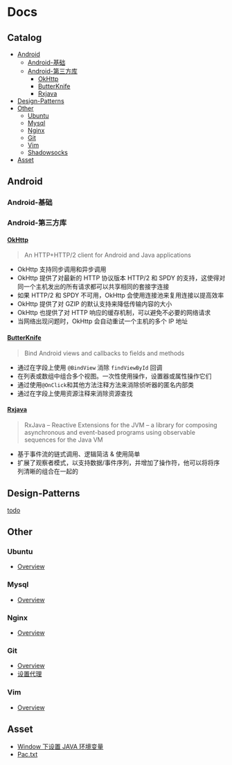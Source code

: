 # Docs

## Catalog

* [Android](#Android)
  * [Android-基础](#Android-基础)
  * [Android-第三方库](#Android-第三方库)
    * [OkHttp](#OkHttp)
    * [ButterKnife](#ButterKnife)
    * [Rxjava](#Rxjava)
* [Design-Patterns](#Design-Patterns)  
* [Other](#other)
  * [Ubuntu](#ubuntu)
  * [Mysql](#mysql)
  * [Nginx](#nginx)
  * [Git](#git)
  * [Vim](#vim)
  * [Shadowsocks](https://github.com/itwangxiang/docs/wiki/VPS.Shadowsocks)
* [Asset](#asset)
  
## Android

### Android-基础

### Android-第三方库

#### [OkHttp](https://github.com/square/okhttp)

> An HTTP+HTTP/2 client for Android and Java applications

* OkHttp 支持同步调用和异步调用
* OkHttp 提供了对最新的 HTTP 协议版本 HTTP/2 和 SPDY 的支持，这使得对同一个主机发出的所有请求都可以共享相同的套接字连接
* 如果 HTTP/2 和 SPDY 不可用，OkHttp 会使用连接池来复用连接以提高效率
* OkHttp 提供了对 GZIP 的默认支持来降低传输内容的大小
* OkHttp 也提供了对 HTTP 响应的缓存机制，可以避免不必要的网络请求
* 当网络出现问题时，OkHttp 会自动重试一个主机的多个 IP 地址

#### [ButterKnife](https://github.com/JakeWharton/butterknife)

> Bind Android views and callbacks to fields and methods

* 通过在字段上使用 `@BindView` 消除 `findViewById` 回调
* 在列表或数组中组合多个视图。一次性使用操作，设置器或属性操作它们
* 通过使用`@OnClick`和其他方法注释方法来消除侦听器的匿名内部类
* 通过在字段上使用资源注释来消除资源查找

#### [Rxjava](https://github.com/ReactiveX/RxJava)

> RxJava – Reactive Extensions for the JVM – a library for composing asynchronous and event-based programs using observable sequences for the Java VM

* 基于事件流的链式调用、逻辑简洁 & 使用简单
* 扩展了观察者模式，以支持数据/事件序列，并增加了操作符，他可以将将序列清晰的组合在一起的

## Design-Patterns

[todo](https://github.com/itwangxiang/docs/issues/1)

## Other

### Ubuntu

* [Overview](docs/vps/ubuntu.md)

### Mysql

* [Overview](docs/vps/mysql.md)

### Nginx

* [Overview](docs/vps/nginx.md)

### Git

* [Overview](docs/tool/git.md)
* [设置代理](docs/tool/git-set-proxy.md)

### Vim

* [Overview](docs/tool/vim.md)

## Asset

* [Window 下设置 JAVA 环境变量](asset/set-jdk-env-variables.ps1)
* [Pac.txt](asset/pac.txt)
